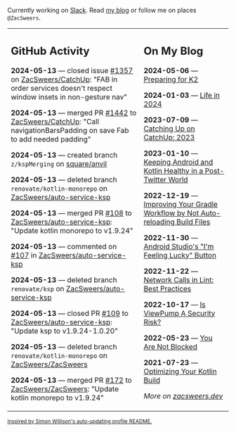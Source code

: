 Currently working on [Slack](https://slack.com/). Read [my blog](https://zacsweers.dev/) or follow me on places `@ZacSweers`.

<table><tr><td valign="top" width="60%">

## GitHub Activity
<!-- githubActivity starts -->
**2024-05-13** — closed issue [#1357](https://github.com/ZacSweers/CatchUp/issues/1357) on [ZacSweers/CatchUp](https://github.com/ZacSweers/CatchUp): "FAB in order services doesn't respect window insets in non-gesture nav"

**2024-05-13** — merged PR [#1442](https://github.com/ZacSweers/CatchUp/pull/1442) to [ZacSweers/CatchUp](https://github.com/ZacSweers/CatchUp): "Call navigationBarsPadding on save Fab to add needed padding"

**2024-05-13** — created branch `z/kspMerging` on [square/anvil](https://github.com/square/anvil)

**2024-05-13** — deleted branch `renovate/kotlin-monorepo` on [ZacSweers/auto-service-ksp](https://github.com/ZacSweers/auto-service-ksp)

**2024-05-13** — merged PR [#108](https://github.com/ZacSweers/auto-service-ksp/pull/108) to [ZacSweers/auto-service-ksp](https://github.com/ZacSweers/auto-service-ksp): "Update kotlin monorepo to v1.9.24"

**2024-05-13** — commented on [#107](https://github.com/ZacSweers/auto-service-ksp/pull/107#issuecomment-2108679415) in [ZacSweers/auto-service-ksp](https://github.com/ZacSweers/auto-service-ksp)

**2024-05-13** — deleted branch `renovate/ksp` on [ZacSweers/auto-service-ksp](https://github.com/ZacSweers/auto-service-ksp)

**2024-05-13** — closed PR [#109](https://github.com/ZacSweers/auto-service-ksp/pull/109) to [ZacSweers/auto-service-ksp](https://github.com/ZacSweers/auto-service-ksp): "Update ksp to v1.9.24-1.0.20"

**2024-05-13** — deleted branch `renovate/kotlin-monorepo` on [ZacSweers/ZacSweers](https://github.com/ZacSweers/ZacSweers)

**2024-05-13** — merged PR [#172](https://github.com/ZacSweers/ZacSweers/pull/172) to [ZacSweers/ZacSweers](https://github.com/ZacSweers/ZacSweers): "Update kotlin monorepo to v1.9.24"
<!-- githubActivity ends -->
</td><td valign="top" width="40%">

## On My Blog
<!-- blog starts -->
**2024-05-06** — [Preparing for K2](https://www.zacsweers.dev/preparing-for-k2/)

**2024-01-03** — [Life in 2024](https://www.zacsweers.dev/life-in-2024/)

**2023-07-09** — [Catching Up on CatchUp: 2023](https://www.zacsweers.dev/catching-up-on-catchup-2023/)

**2023-01-10** — [Keeping Android and Kotlin Healthy in a Post-Twitter World](https://www.zacsweers.dev/keeping-android-healthy/)

**2022-12-19** — [Improving Your Gradle Workflow by Not Auto-reloading Build Files](https://www.zacsweers.dev/improving-your-workflow-by-not-auto-reloading-build-files/)

**2022-11-30** — [Android Studio's "I'm Feeling Lucky" Button](https://www.zacsweers.dev/android-studios-im-feeling-lucky-button/)

**2022-11-22** — [Network Calls in Lint: Best Practices](https://www.zacsweers.dev/network-calls-in-lint-best-practices/)

**2022-10-17** — [Is ViewPump A Security Risk?](https://www.zacsweers.dev/is-viewpump-a-security-risk/)

**2022-05-23** — [You Are Not Blocked](https://www.zacsweers.dev/you-are-not-blocked/)

**2021-07-23** — [Optimizing Your Kotlin Build](https://www.zacsweers.dev/optimizing-your-kotlin-build/)
<!-- blog ends -->
_More on [zacsweers.dev](https://zacsweers.dev/)_
</td></tr></table>

<sub><a href="https://simonwillison.net/2020/Jul/10/self-updating-profile-readme/">Inspired by Simon Willison's auto-updating profile README.</a></sub>